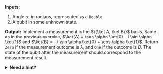 **Inputs:**

1. Angle $\alpha$, in radians, represented as a `Double`.
1. A qubit in some unknown state.

**Output:** Implement a measurement in the $\{\ket A, \ket B\}$ basis. Same as in the previous exercise, $\ket{A} = \cos \alpha \ket{0} - i \sin \alpha \ket{1}$ and $\ket{B} = - i \sin \alpha \ket{0} + \cos \alpha \ket{1}$. Return `Zero` if the measurement outcome is $A$, and `One` if the outcome is $B$.
The state of the qubit after the measurement should correspond to the measurement result.

<details>
    <summary><strong>Need a hint?</strong></summary>
    <p>An $R_x$ rotation can be used to go from the computational basis $\{ \ket 0, \ket 1 \}$ to the $\{ \ket{A}, \ket{B} \}$ basis and vice versa.</p>
</details>
